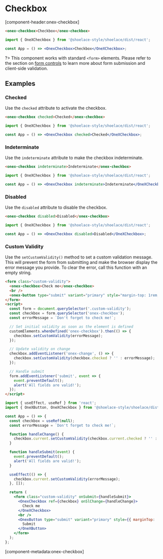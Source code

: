 # Checkbox

[component-header:onex-checkbox]

```html preview
<onex-checkbox>Checkbox</onex-checkbox>
```

```jsx react
import { OneXCheckbox } from '@shoelace-style/shoelace/dist/react';

const App = () => <OnexCheckbox>Checkbox</OneXCheckbox>;
```

?> This component works with standard `<form>` elements. Please refer to the section on [form controls](/getting-started/form-controls) to learn more about form submission and client-side validation.

## Examples

### Checked

Use the `checked` attribute to activate the checkbox.

```html preview
<onex-checkbox checked>Checked</onex-checkbox>
```

```jsx react
import { OneXCheckbox } from '@shoelace-style/shoelace/dist/react';

const App = () => <OnexCheckbox checked>Checked</OneXCheckbox>;
```

### Indeterminate

Use the `indeterminate` attribute to make the checkbox indeterminate.

```html preview
<onex-checkbox indeterminate>Indeterminate</onex-checkbox>
```

```jsx react
import { OneXCheckbox } from '@shoelace-style/shoelace/dist/react';

const App = () => <OnexCheckbox indeterminate>Indeterminate</OneXCheckbox>;
```

### Disabled

Use the `disabled` attribute to disable the checkbox.

```html preview
<onex-checkbox disabled>Disabled</onex-checkbox>
```

```jsx react
import { OneXCheckbox } from '@shoelace-style/shoelace/dist/react';

const App = () => <OnexCheckbox disabled>Disabled</OneXCheckbox>;
```

### Custom Validity

Use the `setCustomValidity()` method to set a custom validation message. This will prevent the form from submitting and make the browser display the error message you provide. To clear the error, call this function with an empty string.

```html preview
<form class="custom-validity">
  <onex-checkbox>Check me</onex-checkbox>
  <br />
  <onex-button type="submit" variant="primary" style="margin-top: 1rem;">Submit</onex-button>
</form>
<script>
  const form = document.querySelector('.custom-validity');
  const checkbox = form.querySelector('onex-checkbox');
  const errorMessage = `Don't forget to check me!`;

  // Set initial validity as soon as the element is defined
  customElements.whenDefined('onex-checkbox').then(() => {
    checkbox.setCustomValidity(errorMessage);
  });

  // Update validity on change
  checkbox.addEventListener('onex-change', () => {
    checkbox.setCustomValidity(checkbox.checked ? '' : errorMessage);
  });

  // Handle submit
  form.addEventListener('submit', event => {
    event.preventDefault();
    alert('All fields are valid!');
  });
</script>
```

```jsx react
import { useEffect, useRef } from 'react';
import { OneXButton, OneXCheckbox } from '@shoelace-style/shoelace/dist/react';

const App = () => {
  const checkbox = useRef(null);
  const errorMessage = `Don't forget to check me!`;

  function handleChange() {
    checkbox.current.setCustomValidity(checkbox.current.checked ? '' : errorMessage);
  }

  function handleSubmit(event) {
    event.preventDefault();
    alert('All fields are valid!');
  }

  useEffect(() => {
    checkbox.current.setCustomValidity(errorMessage);
  }, []);

  return (
    <form class="custom-validity" onSubmit={handleSubmit}>
      <OnexCheckbox ref={checkbox} onSlChange={handleChange}>
        Check me
      </OneXCheckbox>
      <br />
      <OnexButton type="submit" variant="primary" style={{ marginTop: '1rem' }}>
        Submit
      </OneXButton>
    </form>
  );
};
```

[component-metadata:onex-checkbox]
